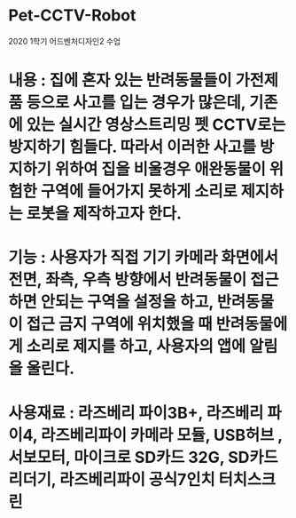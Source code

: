 # Pet-CCTV-Robot
2020 1학기 어드벤처디자인2 수업 
 
# 내용 : 집에 혼자 있는 반려동물들이 가전제품 등으로 사고를 입는 경우가 많은데, 기존에 있는 실시간 영상스트리밍 펫 CCTV로는 방지하기 힘들다. 따라서 이러한 사고를 방지하기 위하여 집을 비울경우 애완동물이 위험한 구역에 들어가지 못하게 소리로 제지하는 로봇을 제작하고자 한다.  
# 기능 : 사용자가 직접 기기 카메라 화면에서 전면, 좌측, 우측 방향에서 반려동물이 접근하면 안되는 구역을 설정을 하고, 반려동물이  접근 금지 구역에 위치했을 때 반려동물에게 소리로 제지를 하고, 사용자의 앱에 알림을 울린다.  
# 사용재료 : 라즈베리 파이3B+, 라즈베리 파이4, 라즈베리파이 카메라 모듈, USB허브 , 서보모터, 마이크로 SD카드 32G, SD카드 리더기, 라즈베리파이 공식7인치 터치스크린
